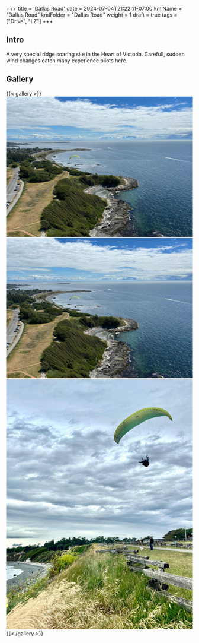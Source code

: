 +++
title = 'Dallas Road'
date = 2024-07-04T21:22:11-07:00
kmlName = "Dallas Road"
kmlFolder = "Dallas Road"
weight = 1
draft = true
tags = ["Drive", "LZ"]
+++
## Intro
A very special ridge soaring site in the Heart of Victoria.  Carefull, sudden wind changes catch many experience pilots here.

## Gallery
{{< gallery >}}
  <img src="gallery/WhatsApp Image 2024-06-24 at 12.51.35_8f26daa2.jpg" class="grid-w33" />
  <img src="gallery/WhatsApp Image 2024-06-24 at 12.51.35_8f26daa2.jpg" class="grid-w33" />
  <img src="gallery/WhatsApp Image 2024-06-26 at 12.35.09_1b31c258.jpg" class="grid-w33" />
{{< /gallery >}}
